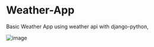 # Weather-App
Basic Weather App using weather api with django-python,


![image](https://user-images.githubusercontent.com/58760935/133919821-2e8ecfab-85ed-4ee3-8b0a-1a7007d7fe86.png)
